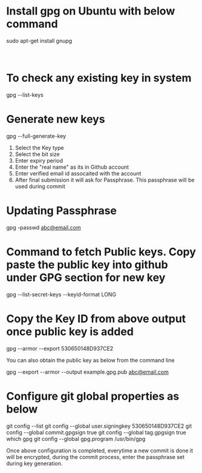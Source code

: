 # Install gpg on Ubuntu with below command
sudo apt-get install gnupg
</br>
</br>
</br>
# To check any existing key in system
gpg --list-keys



# Generate new keys
gpg --full-generate-key

1. Select the Key type
2. Select the bit size
3. Enter expiry period
4. Enter the "real name" as its in Github account
5. Enter verified email id assocaited with the account
6. After final submission it will ask for Passphrase. This passphrase will be used during commit



# Updating Passphrase
gpg -passwd abc@email.com



# Command to fetch Public keys. Copy paste the public key into github under GPG section for new key
gpg --list-secret-keys --keyid-format LONG



# Copy the Key ID from above output once public key is added
gpg --armor --export 530650148D937CE2

You can also obtain the public key as below from the command line

gpg --export --armor --output example.gpg.pub abc@email.com



# Configure git global properties as below
git config --list
git config --global user.signingkey 530650148D937CE2 
git config --global commit.gpgsign true
git config --global tag.gpgsign true
which gpg
git config --global gpg.program /usr/bin/gpg




Once above configuration is completed, everytime a new commit is done it will be encrypted,
during the commit process, enter the passphrase set during key generation.
